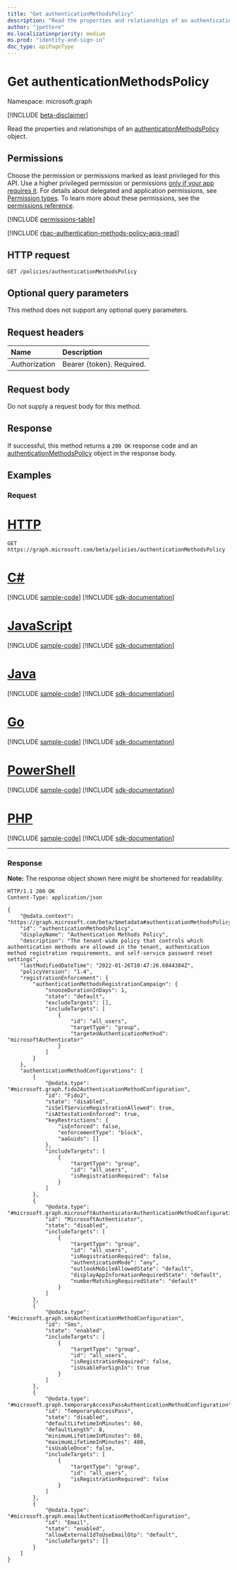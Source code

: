 ```yaml
---
title: "Get authenticationMethodsPolicy"
description: "Read the properties and relationships of an authenticationMethodsPolicy object."
author: "jpettere"
ms.localizationpriority: medium
ms.prod: "identity-and-sign-in"
doc_type: apiPageType
---
```


# Get authenticationMethodsPolicy
Namespace: microsoft.graph

[!INCLUDE [beta-disclaimer](../../includes/beta-disclaimer.md)]

Read the properties and relationships of an [authenticationMethodsPolicy](../resources/authenticationmethodspolicy.md) object.

## Permissions
Choose the permission or permissions marked as least privileged for this API. Use a higher privileged permission or permissions [only if your app requires it](/graph/permissions-overview#best-practices-for-using-microsoft-graph-permissions). For details about delegated and application permissions, see [Permission types](/graph/permissions-overview#permission-types). To learn more about these permissions, see the [permissions reference](/graph/permissions-reference).

<!-- { "blockType": "permissions", "name": "authenticationmethodspolicy_get" } -->
[!INCLUDE [permissions-table](../includes/permissions/authenticationmethodspolicy-get-permissions.md)]

[!INCLUDE [rbac-authentication-methods-policy-apis-read](../includes/rbac-for-apis/rbac-authentication-methods-policy-apis-read.md)]

## HTTP request

<!-- {
  "blockType": "ignored"
}
-->
``` http
GET /policies/authenticationMethodsPolicy
```

## Optional query parameters
This method does not support any optional query parameters.

## Request headers
|Name|Description|
|:---|:---|
|Authorization|Bearer {token}. Required.|

## Request body
Do not supply a request body for this method.

## Response

If successful, this method returns a `200 OK` response code and an [authenticationMethodsPolicy](../resources/authenticationmethodspolicy.md) object in the response body.

## Examples

### Request

# [HTTP](#tab/http)
<!-- {
  "blockType": "request",
  "name": "get_authenticationmethodspolicy"
}
-->
``` http
GET https://graph.microsoft.com/beta/policies/authenticationMethodsPolicy
```

# [C#](#tab/csharp)
[!INCLUDE [sample-code](../includes/snippets/csharp/get-authenticationmethodspolicy-csharp-snippets.md)]
[!INCLUDE [sdk-documentation](../includes/snippets/snippets-sdk-documentation-link.md)]

# [JavaScript](#tab/javascript)
[!INCLUDE [sample-code](../includes/snippets/javascript/get-authenticationmethodspolicy-javascript-snippets.md)]
[!INCLUDE [sdk-documentation](../includes/snippets/snippets-sdk-documentation-link.md)]

# [Java](#tab/java)
[!INCLUDE [sample-code](../includes/snippets/java/get-authenticationmethodspolicy-java-snippets.md)]
[!INCLUDE [sdk-documentation](../includes/snippets/snippets-sdk-documentation-link.md)]

# [Go](#tab/go)
[!INCLUDE [sample-code](../includes/snippets/go/get-authenticationmethodspolicy-go-snippets.md)]
[!INCLUDE [sdk-documentation](../includes/snippets/snippets-sdk-documentation-link.md)]

# [PowerShell](#tab/powershell)
[!INCLUDE [sample-code](../includes/snippets/powershell/get-authenticationmethodspolicy-powershell-snippets.md)]
[!INCLUDE [sdk-documentation](../includes/snippets/snippets-sdk-documentation-link.md)]

# [PHP](#tab/php)
[!INCLUDE [sample-code](../includes/snippets/php/get-authenticationmethodspolicy-php-snippets.md)]
[!INCLUDE [sdk-documentation](../includes/snippets/snippets-sdk-documentation-link.md)]

---

### Response
**Note:** The response object shown here might be shortened for readability.
<!-- {
  "blockType": "response",
  "truncated": true,
  "@odata.type": "microsoft.graph.authenticationMethodsPolicy"
}
-->
``` http
HTTP/1.1 200 OK
Content-Type: application/json

{
    "@odata.context": "https://graph.microsoft.com/beta/$metadata#authenticationMethodsPolicy",
    "id": "authenticationMethodsPolicy",
    "displayName": "Authentication Methods Policy",
    "description": "The tenant-wide policy that controls which authentication methods are allowed in the tenant, authentication method registration requirements, and self-service password reset settings",
    "lastModifiedDateTime": "2022-01-26T10:47:26.6044384Z",
    "policyVersion": "1.4",
    "registrationEnforcement": {
        "authenticationMethodsRegistrationCampaign": {
            "snoozeDurationInDays": 1,
            "state": "default",
            "excludeTargets": [],
            "includeTargets": [
                {
                    "id": "all_users",
                    "targetType": "group",
                    "targetedAuthenticationMethod": "microsoftAuthenticator"
                }
            ]
        }
    },
    "authenticationMethodConfigurations": [
        {
            "@odata.type": "#microsoft.graph.fido2AuthenticationMethodConfiguration",
            "id": "Fido2",
            "state": "disabled",
            "isSelfServiceRegistrationAllowed": true,
            "isAttestationEnforced": true,
            "keyRestrictions": {
                "isEnforced": false,
                "enforcementType": "block",
                "aaGuids": []
            },
            "includeTargets": [
                {
                    "targetType": "group",
                    "id": "all_users",
                    "isRegistrationRequired": false
                }
            ]
        },
        {
            "@odata.type": "#microsoft.graph.microsoftAuthenticatorAuthenticationMethodConfiguration",
            "id": "MicrosoftAuthenticator",
            "state": "disabled",
            "includeTargets": [
                {
                    "targetType": "group",
                    "id": "all_users",
                    "isRegistrationRequired": false,
                    "authenticationMode": "any",
                    "outlookMobileAllowedState": "default",
                    "displayAppInformationRequiredState": "default",
                    "numberMatchingRequiredState": "default"
                }
            ]
        },
        {
            "@odata.type": "#microsoft.graph.smsAuthenticationMethodConfiguration",
            "id": "Sms",
            "state": "enabled",
            "includeTargets": [
                {
                    "targetType": "group",
                    "id": "all_users",
                    "isRegistrationRequired": false,
                    "isUsableForSignIn": true
                }
            ]
        },
        {
            "@odata.type": "#microsoft.graph.temporaryAccessPassAuthenticationMethodConfiguration",
            "id": "TemporaryAccessPass",
            "state": "disabled",
            "defaultLifetimeInMinutes": 60,
            "defaultLength": 8,
            "minimumLifetimeInMinutes": 60,
            "maximumLifetimeInMinutes": 480,
            "isUsableOnce": false,
            "includeTargets": [
                {
                    "targetType": "group",
                    "id": "all_users",
                    "isRegistrationRequired": false
                }
            ]
        },
        {
            "@odata.type": "#microsoft.graph.emailAuthenticationMethodConfiguration",
            "id": "Email",
            "state": "enabled",
            "allowExternalIdToUseEmailOtp": "default",
            "includeTargets": []
        }
    ]
}
```

